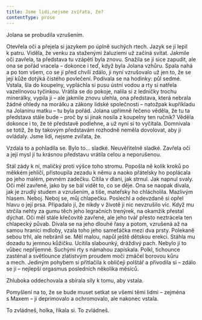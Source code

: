 ```yaml
---
title: Jsme lidi,nejsme zvířata, že?
contentType: prose
---
```


Jolana se probudila vzrušením.

Otevřela oči a přejela si jazykem po úplně suchých rtech. Jazyk se jí lepil k patru. Viděla, že venku za staženými žaluziemi už začíná svítat. Jakmile oči zavřela, ta představa tu vzápětí byla znovu. Snažila se ji sice zapudit, ale ona se pořád vracela – dokonce i teď, když byla Jolana vzhůru. Spala nahá a po tom všem, co se jí před chvílí zdálo, ji nyní vzrušovalo už jen to, že se její kůže dotýká čistého povlečení. Podívala se na hodinky: půl sedmé. Vstala, šla do koupelny, vypláchla si pusu ústní vodou a rty si natřela vazelínovou tyčinkou. Vrátila se do pokoje, nalila si z ledničky trochu minerálky, vypila ji – ale jakmile znovu ulehla, ona představa, která nebrala žádné ohledy na morálku a zákony lidské společnosti – natožpak kupříkladu na Jolaninu matku – tu byla pořád. Jolana upřímně řečeno věděla, že tu ta představa stále bude – proč by si jinak nosila z koupelny ten ručník? Věděla dokonce i to, že té představě podlehne, a už nyní si to vyčítala. Domnívala se totiž, že by takovým představám rozhodně neměla dovolovat, aby ji ovládaly. Jsme lidi, nejsme zvířata, že.

Vzdala to a pohladila se. Bylo to… sladké. Neuvěřitelně sladké. Zavřela oči a její mysl jí tu krásnou představu vrátila celou a neporušenou.

Stál zády k ní, maličký proti výšce toho stromu. Popošla ně kolik kroků po měkkém jehličí, přistoupila zezadu k němu a naoko přátelsky ho poplácala po jeho malém, pevném zadečku. Cítila v dlani, jak strnul. Jak napnul svaly. Oči měl zavřené, jako by se bál vidět to, co se děje. Ona se naopak dívala, jak je zrudlý studem a vzrušením, a tiše, mateřsky ho chlácholila. Mazlivým hlasem. Neboj. Neboj se, můj chlapečku. Poslechl a odevzdaně si opřel hlavu o její prsa. Připadalo jí, že nikdy v životě ji nic nevzrušilo víc. Když mu strčila nehty za gumu těch jeho legračních trenýrek, na okamžik přestal dýchat. Oči měl stále křečovitě zavřené, ale jeho tvář přesto neztrácela ten chlapecký půvab. Dívala se na jeho dlouhé řasy a potom, vzrušená až na samou hranici mdloby, vzala toho jeho sameťáčka mezi dva prsty. Polekaně sebou trhl, ale nebránil se. Měl malou, napůl ještě dětskou erekci. Stáhla mu dozadu tu jemnou kůžičku. Ucítila slabounký, dráždivý pach. Nebylo jí to vůbec nepříjemné. Suchými rty s námahou zapískala. Polkl, tichounce zasténal a světlounce zlatistvým proudem moči zmáčel borovou kůru a mech. Jediným pohybem si přitlačila k obličeji polštář a přivodila si – zdálo se jí – nejlepší orgasmus posledních několika měsíců.

Zhluboka oddechovala a sbírala síly k tomu, aby vstala.

Pomyšlení na to, že se bude muset setkat se všemi těmi lidmi – zejména s Maxem – ji deprimovalo a ochromovalo, ale nakonec vstala.

To zvládneš, holka, říkala si. To zvládneš.
